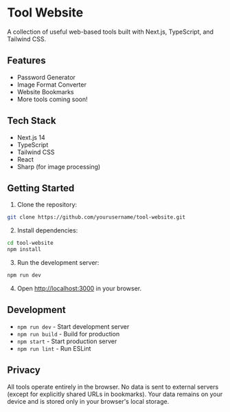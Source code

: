 # Tool Website

A collection of useful web-based tools built with Next.js, TypeScript, and Tailwind CSS.

## Features

- Password Generator
- Image Format Converter
- Website Bookmarks
- More tools coming soon!

## Tech Stack

- Next.js 14
- TypeScript
- Tailwind CSS
- React
- Sharp (for image processing)

## Getting Started

1. Clone the repository:
```bash
git clone https://github.com/yourusername/tool-website.git
```

2. Install dependencies:
```bash
cd tool-website
npm install
```

3. Run the development server:
```bash
npm run dev
```

4. Open [http://localhost:3000](http://localhost:3000) in your browser.

## Development

- `npm run dev` - Start development server
- `npm run build` - Build for production
- `npm start` - Start production server
- `npm run lint` - Run ESLint

## Privacy

All tools operate entirely in the browser. No data is sent to external servers (except for explicitly shared URLs in bookmarks). Your data remains on your device and is stored only in your browser's local storage. 